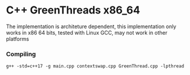 # C++ GreenThreads x86_64
The implementation is architeture dependent, this implementation only works in x86 64 bits, tested with Linux GCC, may not work in other platforms

### Compiling

```
g++ -std=c++17 -g main.cpp contextswap.cpp GreenThread.cpp -lpthread
```

